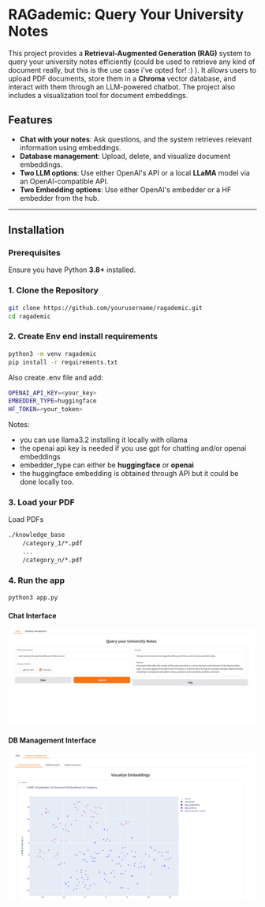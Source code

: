 # RAGademic: Query Your University Notes

This project provides a **Retrieval-Augmented Generation (RAG)** system to query your university notes efficiently (could be used to retrieve any kind of document really, but this is the use case i've opted for! :) ). It allows users to upload PDF documents, store them in a **Chroma** vector database, and interact with them through an LLM-powered chatbot. The project also includes a visualization tool for document embeddings.

## Features
- **Chat with your notes**: Ask questions, and the system retrieves relevant information using embeddings.
- **Database management**: Upload, delete, and visualize document embeddings.
- **Two LLM options**: Use either OpenAI's API or a local **LLaMA** model via an OpenAI-compatible API.
- **Two Embedding options**: Use either OpenAI's embedder or a HF embedder from the hub.

---

## Installation

### Prerequisites
Ensure you have Python **3.8+** installed.

### 1. Clone the Repository
```bash
git clone https://github.com/yourusername/ragademic.git
cd ragademic
```
### 2. Create Env end install requirements
```bash
python3 -m venv ragademic
pip install -r requirements.txt
```
Also create .env file and add:
```bash
OPENAI_API_KEY=<your_key>
EMBEDDER_TYPE=huggingface
HF_TOKEN=<your_token> 
```
Notes: 
- you can use llama3.2 installing it locally with ollama
- the openai api key is needed if you use gpt for chatting and/or openai embeddings
- embedder_type can either be **huggingface** or **openai**
- the huggingface embedding is obtained through API but it could be done locally too.

### 3. Load your PDF
Load PDFs 
```bash
./knowledge_base
    /category_1/*.pdf
    ...
    /category_n/*.pdf
```

### 4. Run the app
```bash
python3 app.py
```
#### Chat Interface
![Chat Interface](./imgs/chat.png)
#### DB Management Interface
![DB management Interface](./imgs/db_management.png)